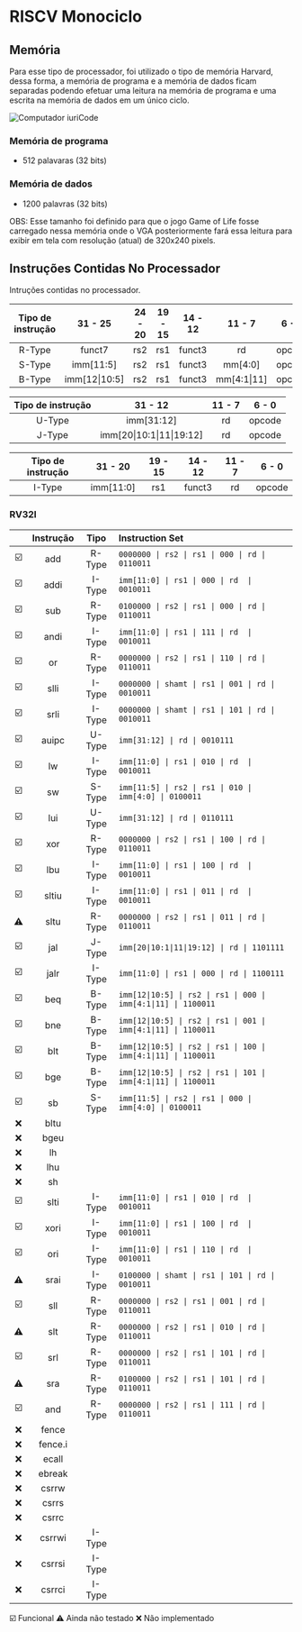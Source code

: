 # RISCV Monociclo

## Memória 
Para esse tipo de processador, foi utilizado o tipo de memória Harvard, dessa forma, a memória de programa e a memória de dados ficam separadas podendo efetuar uma leitura na memória de programa e uma escrita na memória de dados em um único ciclo. 

<img src="https://upload.wikimedia.org/wikipedia/commons/thumb/3/3f/Harvard_architecture.svg/360px-Harvard_architecture.svg.png" alt="Computador iuriCode"> 

### Memória de programa 
* 512 palavaras (32 bits)

### Memória de dados
* 1200 palavras (32 bits)

OBS: Esse tamanho foi definido para que o jogo Game of Life fosse carregado nessa memória onde o VGA posteriormente fará essa leitura para exibir em tela com resolução (atual) de 320x240 pixels.


## Instruções Contidas No Processador
Intruções contidas no processador.

|Tipo de instrução| 31 - 25          | 24 - 20 | 19 - 15 | 14 - 12 | 11 - 7       | 6 - 0  |
|:---------------:|:----------------:|:-------:|:-------:|:-------:|:------------:|:------:|
| R-Type          |funct7            | rs2     | rs1     | funct3  | rd           |opcode  |
| S-Type          |imm\[11:5\]       | rs2     | rs1     | funct3  | mm\[4:0\]    |opcode  |
| B-Type          |imm\[12\|10:5\]  | rs2     | rs1     | funct3  | mm\[4:1\|11\]|opcode  |

|Tipo de instrução| 31 - 12                    | 11 - 7 | 6 - 0  |
|:---------------:|:--------------------------:|:------:|:------:|
| U-Type          | imm\[31:12\]               | rd     | opcode |
| J-Type          | imm\[20\|10:1\|11\|19:12\] | rd     | opcode |

|Tipo de instrução| 31 - 20          | 19 - 15 | 14 - 12 | 11 - 7       | 6 - 0  |
|:---------------:|:----------------:|:-------:|:-------:|:------------:|:------:|
| I-Type          |imm\[11:0\]       | rs1     | funct3  | rd           |opcode  |

### RV32I

|    |Instrução |  Tipo  | Instruction Set                                                |
|:--:|:--------:|:------:|:---------------------------------------------------------------|
| ☑️ | add      | R-Type | `0000000 \| rs2 \| rs1 \| 000 \| rd \| 0110011`                |
| ☑️ | addi     | I-Type | `imm[11:0] \| rs1 \| 000 \| rd  \| 0010011`                    |
| ☑️ | sub      | R-Type | `0100000 \| rs2 \| rs1 \| 000 \| rd \| 0110011`                |
| ☑️ | andi     | I-Type | `imm[11:0] \| rs1 \| 111 \| rd  \| 0010011`                    |
| ☑️ | or       | R-Type | `0000000 \| rs2 \| rs1 \| 110 \| rd \| 0110011`                |
| ☑️ | slli     | I-Type | `0000000 \| shamt \| rs1 \| 001 \| rd \| 0010011`              |
| ☑️ | srli     | I-Type | `0000000 \| shamt \| rs1 \| 101 \| rd \| 0010011`              |
| ☑️ | auipc    | U-Type | `imm[31:12] \| rd \| 0010111`                                  |
| ☑️ | lw       | I-Type | `imm[11:0] \| rs1 \| 010 \| rd  \| 0010011`                    |
| ☑️ | sw       | S-Type | `imm[11:5] \| rs2 \| rs1 \| 010 \| imm[4:0] \| 0100011`        |
| ☑️ | lui      | U-Type | `imm[31:12] \| rd \| 0110111`                                  |
| ☑️ | xor      | R-Type | `0000000 \| rs2 \| rs1 \| 100 \| rd \| 0110011`                |
| ☑️ | lbu      | I-Type | `imm[11:0] \| rs1 \| 100 \| rd  \| 0010011`                    |
| ☑️ | sltiu    | I-Type | `imm[11:0] \| rs1 \| 011 \| rd  \| 0010011`                    |
| ⚠️ | sltu     | R-Type | `0000000 \| rs2 \| rs1 \| 011 \| rd \| 0110011`                |
| ☑️ | jal      | J-Type | `imm[20\|10:1\|11\|19:12] \| rd \| 1101111`                    |
| ☑️ | jalr     | I-Type | `imm[11:0] \| rs1 \| 000 \| rd \| 1100111`                     |
| ☑️ | beq      | B-Type | `imm[12\|10:5] \| rs2 \| rs1 \| 000 \| imm[4:1\|11] \| 1100011`|
| ☑️ | bne      | B-Type | `imm[12\|10:5] \| rs2 \| rs1 \| 001 \| imm[4:1\|11] \| 1100011`|
| ☑️ | blt      | B-Type | `imm[12\|10:5] \| rs2 \| rs1 \| 100 \| imm[4:1\|11] \| 1100011`|
| ☑️ | bge      | B-Type | `imm[12\|10:5] \| rs2 \| rs1 \| 101 \| imm[4:1\|11] \| 1100011`|
| ☑️ | sb       | S-Type | `imm[11:5] \| rs2 \| rs1 \| 000 \| imm[4:0] \| 0100011`        |
| ❌ | bltu     |        |                                                                |
| ❌ | bgeu     |        |                                                                |
| ❌ | lh       |        |                                                                |
| ❌ | lhu      |        |                                                                |
| ❌ | sh       |        |                                                                |
| ☑️ | slti     | I-Type | `imm[11:0] \| rs1 \| 010 \| rd  \| 0010011`                    |
| ☑️ | xori     | I-Type | `imm[11:0] \| rs1 \| 100 \| rd  \| 0010011`                    |
| ☑️ | ori      | I-Type | `imm[11:0] \| rs1 \| 110 \| rd  \| 0010011`                    |
| ⚠️ | srai     | I-Type | `0100000 \| shamt \| rs1 \| 101 \| rd \| 0010011`              |
| ☑️ | sll      | R-Type | `0000000 \| rs2 \| rs1 \| 001 \| rd \| 0110011`                |
| ⚠️ | slt      | R-Type | `0000000 \| rs2 \| rs1 \| 010 \| rd \| 0110011`                |
| ☑️ | srl      | R-Type | `0000000 \| rs2 \| rs1 \| 101 \| rd \| 0110011`                |
| ⚠️ | sra      | R-Type | `0100000 \| rs2 \| rs1 \| 101 \| rd \| 0110011`                |
| ☑️ | and      | R-Type | `0000000 \| rs2 \| rs1 \| 111 \| rd \| 0110011`                |
| ❌ | fence    |        |                                                                |
| ❌ | fence.i  |        |                                                                |
| ❌ | ecall    |        |                                                                |
| ❌ | ebreak   |        |                                                                |
| ❌ | csrrw    |        |                                                                |
| ❌ | csrrs    |        |                                                                |   
| ❌ | csrrc    |        |                                                                |
| ❌ | csrrwi   | I-Type |                                                                |
| ❌ | csrrsi   | I-Type |                                                                |
| ❌ | csrrci   | I-Type |                                                                |

 ☑️  Funcional 
 ⚠️  Ainda não testado
 ❌  Não implementado    
